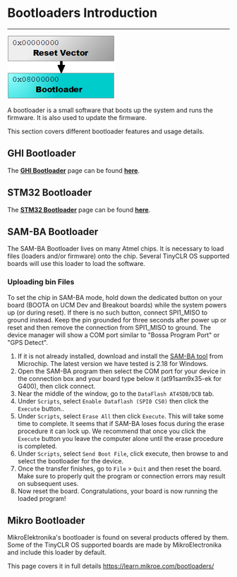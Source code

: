 # Bootloaders Introduction
---
![Bootloader](images/bootloader-noborder.png)

A bootloader is a small software that boots up the system and runs the firmware. It is also used to update the firmware.

This section covers different bootloader features and usage details.

## GHI Bootloader
The [**GHI Bootloader**](ghi-bootloader.md) page can be found [**here**](ghi-bootloader.md).

## STM32 Bootloader
The [**STM32 Bootloader**](stm32-bootloader.md) page can be found [**here**](stm32-bootloader.md).

## SAM-BA Bootloader
The SAM-BA Bootloader lives on many Atmel chips. It is necessary to load files (loaders and/or firmware) onto the chip. Several TinyCLR OS supported boards will use this loader to load the software.

### Uploading bin Files
To set the chip in SAM-BA mode, hold down the dedicated button on your board (BOOTA on UCM Dev and Breakout boards) while the system powers up (or during reset). If there is no such button, connect SPI1_MISO to ground instead. Keep the pin grounded for three seconds after power up or reset and then remove the connection from SPI1_MISO to ground. The device manager will show a COM port similar to "Bossa Program Port" or "GPS Detect".

1. If it is not already installed, download and install the [SAM-BA tool](http://www.microchip.com/developmenttools/productdetails.aspx?partno=atmel%20sam-ba%20in-system%20programmer) from Microchip. The latest version we have tested is 2.18 for Windows.
2. Open the SAM-BA program then select the COM port for your device in the connection box and your board type below it (at91sam9x35-ek for G400), then click connect.
3. Near the middle of the window, go to the `DataFlash AT45DB/DCB` tab.
4. Under `Scripts`, select `Enable Dataflash (SPI0 CS0)` then click the `Execute` button..
5. Under `Scripts`, select `Erase All` then click `Execute`. This will take some time to complete.  It seems that if SAM-BA loses focus during the erase procedure it can lock up.  We recommend that once you click the `Execute` button you leave the computer alone until the erase procedure is completed.
6. Under `Scripts`, select `Send Boot File`, click execute, then browse to and select the bootloader for the device.
7. Once the transfer finishes, go to `File` > `Quit` and then reset the board. Make sure to properly quit the program or connection errors may result on subsequent uses.
8. Now reset the board.  Congratulations, your board is now running the loaded program!

## Mikro Bootloader
MikroElektronika's bootloader is found on several products offered by them. Some of the TinyCLR OS supported boards are made by MikroElectronika and include this loader by default.

This page covers it in full details https://learn.mikroe.com/bootloaders/

